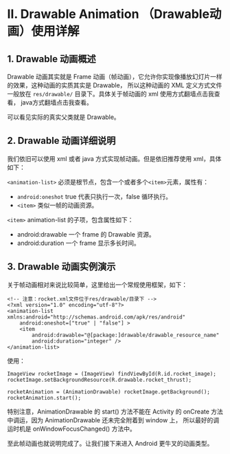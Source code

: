 # Ⅱ. Drawable Animation （Drawable动画）使用详解

## 1. Drawable 动画概述

Drawable 动画其实就是 Frame 动画（帧动画），它允许你实现像播放幻灯片一样的效果，这种动画的实质其实是 Drawable，
所以这种动画的 XML 定义方式文件一般放在 `res/drawable/` 目录下。具体关于帧动画的 xml 使用方式翻墙点击我查看，
java方式翻墙点击我查看。


可以看见实际的真实父类就是 Drawable。

## 2. Drawable 动画详细说明

我们依旧可以使用 xml 或者 java 方式实现帧动画。但是依旧推荐使用 xml，具体如下：

`<animation-list>` 必须是根节点，包含一个或者多个`<item>`元素，属性有：

* `android:oneshot` true 代表只执行一次，false 循环执行。
* `<item>` 类似一帧的动画资源。

`<item>` animation-list 的子项，包含属性如下：

* android:drawable 一个 frame 的 Drawable 资源。
* android:duration 一个 frame 显示多长时间。

## 3. Drawable 动画实例演示

关于帧动画相对来说比较简单，这里给出一个常规使用框架，如下：

    <!-- 注意：rocket.xml文件位于res/drawable/目录下 -->
    <?xml version="1.0" encoding="utf-8"?>
    <animation-list xmlns:android="http://schemas.android.com/apk/res/android"
        android:oneshot=["true" | "false"] >
        <item
            android:drawable="@[package:]drawable/drawable_resource_name"
            android:duration="integer" />
    </animation-list>

使用：

    ImageView rocketImage = (ImageView) findViewById(R.id.rocket_image);
    rocketImage.setBackgroundResource(R.drawable.rocket_thrust);
    
    rocketAnimation = (AnimationDrawable) rocketImage.getBackground();
    rocketAnimation.start();

特别注意，AnimationDrawable 的 start() 方法不能在 Activity 的 onCreate 方法中调运，因为 AnimationDrawable 还未完全附着到 window 上，
所以最好的调运时机是 onWindowFocusChanged() 方法中。

至此帧动画也就说明完成了。让我们接下来进入 Android 更牛叉的动画类型。






